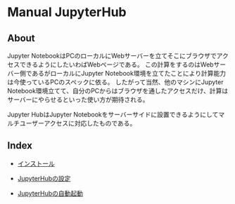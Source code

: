<!--

This document is written in Markdown.
You can preview on such as VisualStudio Code.
If you want to know more, search with "vscode markdown" or refer to official document https://code.visualstudio.com/Docs/languages/markdown .

-->


# Manual JupyterHub

## About

Jupyter NotebookはPCのローカルにWebサーバーを立てそこにブラウザでアクセスできるようにしたいわばWebページである。
この計算をするのはWebサーバー側であるがローカルにJupyter Notebook環境を立てたことにより計算能力は今使っているPCのスペックに依る。
したがって当然、他のマシンにJupyter Notebook環境立てて、自分のPCからはブラウザを通したアクセスだけ、計算はサーバーにやらせるといった使い方が期待される。

Jupyter HubはJupyter Notebookをサーバーサイドに設置できるようにしてマルチユーザーアクセスに対応したものである。

## Index

- [インストール](./docs/installing.md)

- [JupyterHubの設定](./docs/setting_item.md)

- [JupyterHubの自動起動](./docs/jupyterhub_service.md)

<!-- Written by Croyfet in 2022-->
